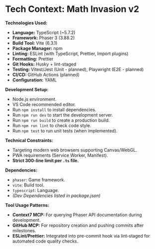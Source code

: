 # Tech Context: Math Invasion v2

**Technologies Used:**
*   **Language:** TypeScript (~5.7.2)
*   **Framework:** Phaser 3 (3.88.2)
*   **Build Tool:** Vite (6.3.1)
*   **Package Manager:** npm
*   **Linting:** ESLint (with TypeScript, Prettier, Import plugins)
*   **Formatting:** Prettier
*   **Git Hooks:** Husky + lint-staged
*   **Testing:** Vitest/Jest (Unit - planned), Playwright (E2E - planned)
*   **CI/CD:** GitHub Actions (planned)
*   **Configuration:** YAML

**Development Setup:**
*   Node.js environment.
*   VS Code recommended editor.
*   Run `npm install` to install dependencies.
*   Run `npm run dev` to start the development server.
*   Run `npm run build` to create a production build.
*   Run `npm run lint` to check code style.
*   Run `npm test` to run unit tests (when implemented).

**Technical Constraints:**
*   Targeting modern web browsers supporting Canvas/WebGL.
*   PWA requirements (Service Worker, Manifest).
*   **Strict 300-line limit per `.ts` file.**

**Dependencies:**
*   `phaser`: Game framework.
*   `vite`: Build tool.
*   `typescript`: Language.
*   *(Dev Dependencies listed in package.json)*

**Tool Usage Patterns:**
*   **Context7 MCP:** For querying Phaser API documentation during development.
*   **GitHub MCP:** For repository creation and pushing commits after milestones.
*   **ESLint/Prettier:** Integrated into pre-commit hook via lint-staged for automated code quality checks.
